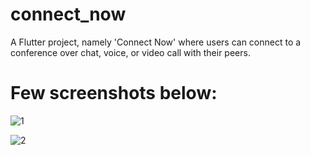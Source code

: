 # connect_now

A Flutter project, namely 'Connect Now' where users can connect to a conference over chat, voice, or video call with their peers.

# Few screenshots below:

![1](https://github.com/sumit1202/connect_now/assets/31153960/25dbd9be-f8bf-4ad2-9cf6-9a5ac048fc6f)

![2](https://github.com/sumit1202/connect_now/assets/31153960/2ae78cef-72ee-4ebd-bff2-5fb322ff565d)
